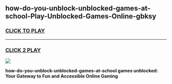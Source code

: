 
## how-do-you-unblock-unblocked-games-at-school-Play-Unblocked-Games-Online-gbksy
<h3>
<a href="https://premium76.site?title=how-do-you-unblock-unblocked-games-at-school&ref=25A">CLICK TO PLAY</a></h3>
<hr>

<h3>
<a href="https://premium76.site?title=how-do-you-unblock-unblocked-games-at-school&ref=25A">CLICK 2 PLAY</a>
  
</h3>

<a href="https://premium76.site?title=how-do-you-unblock-unblocked-games-at-school&ref=25A"><img src="https://clearcache.store/games.png"></a>


**how-do-you-unblock-unblocked-games-at-school games unblocked: Your Gateway to Fun and Accessible Online Gaming**
